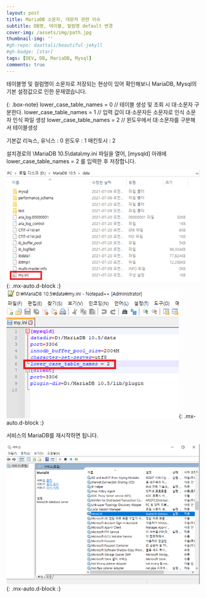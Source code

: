 ```yaml
---
layout: post
title: MariaDB 소문자, 대문자 관련 이슈
subtitle: DB명, 테이블, 컬럼명 default 변경
cover-img: /assets/img/path.jpg
thumbnail-img: ''
#gh-repo: daattali/beautiful-jekyll
#gh-badge: [star]
tags: [DEV, DB, MariaDB, Mysql]
comments: true
---
```



테이블명 및 컬럼명이 소문자로 저장되는 현상이 있어 확인해보니 MariaDB, Mysql의 기본 설정값으로 인한 문제였습니다.


{: .box-note}
lower_case_table_names = 0  // 테이블 생성 및 조회 시 대·소문자 구분한다.
lower_case_table_names = 1  // 입력 값이 대·소문자든 소문자로 인식 소문자 인식 파일 생성
lower_case_table_names = 2  // 윈도우에서 대·소문자를 구분해서 테이블생성  

기본값
리눅스, 유닉스 : 0
윈도우 : 1
매킨토시 : 2


설치경로의 \MariaDB 10.5\data\my.ini 파일을 열어, [mysqld] 아래에 lower_case_table_names = 2 를 입력한 후 저장합니다.

![MariaDB](/assets/img/post/maria_myini.png){: .mx-auto.d-block :}
![MariaDB](/assets/img/post/maria_myini_edit.png){: .mx-auto.d-block :}

서비스의 MariaDB를 재시작하면 됩니다.

![MariaDB](/assets/img/post/maria_service.png){: .mx-auto.d-block :}
